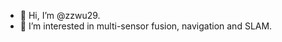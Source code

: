 - 👋 Hi, I’m @zzwu29.
- 👀 I’m interested in multi-sensor fusion, navigation and SLAM.

<!---
zzwu29/zzwu29 is a ✨ special ✨ repository because its `README.md` (this file) appears on your GitHub profile.
You can click the Preview link to take a look at your changes.
--->
